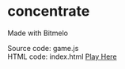# concentrate

Made with Bitmelo

Source code: game.js\
HTML code: index.html
[Play Here](https://panoskam.github.io/concentrate)
